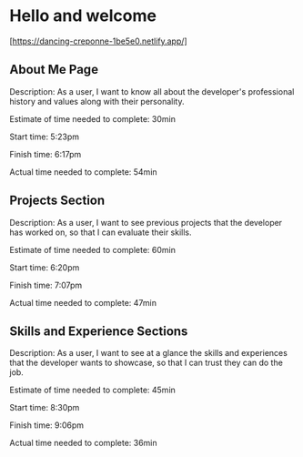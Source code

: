 # Hello and welcome

[https://dancing-creponne-1be5e0.netlify.app/]

## About Me Page

Description: As a user, I want to know all about the developer's professional history and values along with their personality.

Estimate of time needed to complete: 30min

Start time: 5:23pm

Finish time: 6:17pm

Actual time needed to complete: 54min

## Projects Section

Description: As a user, I want to see previous projects that the developer has worked on, so that I can evaluate their skills.

Estimate of time needed to complete: 60min

Start time: 6:20pm

Finish time: 7:07pm

Actual time needed to complete: 47min

## Skills and Experience Sections

Description: As a user, I want to see at a glance the skills and experiences that the developer wants to showcase, so that I can trust they can do the job.

Estimate of time needed to complete: 45min

Start time: 8:30pm

Finish time: 9:06pm

Actual time needed to complete: 36min

